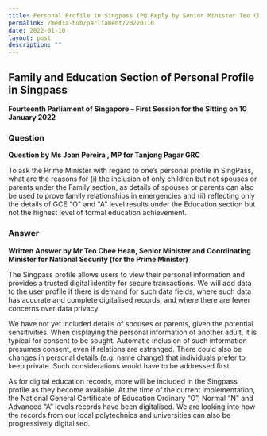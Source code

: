 ```yaml
---
title: Personal Profile in Singpass (PQ Reply by Senior Minister Teo Chee Hean)
permalink: /media-hub/parliament/20220110
date: 2022-01-10
layout: post
description: ""
---
```

## Family and Education Section of Personal Profile in Singpass


**Fourteenth Parliament of Singapore – First Session for the Sitting on 10 January 2022**

### Question

**Question by Ms Joan Pereira , MP for Tanjong Pagar GRC**

To ask the Prime Minister with regard to one’s personal profile in SingPass, what are the reasons for (i) the inclusion of only children but not spouses or parents under the Family section, as details of spouses or parents can also be used to prove family relationships in emergencies and (ii) reflecting only the details of GCE "O" and "A" level results under the Education section but not the highest level of formal education achievement.

### Answer


**Written Answer by Mr Teo Chee Hean, Senior Minister and Coordinating Minister for National Security (for the Prime Minister)**

The Singpass profile allows users to view their personal information and provides a trusted digital identity for secure transactions. We will add data to the user profile if there is demand for such data fields, where such data has accurate and complete digitalised records, and where there are fewer concerns over data privacy.

We have not yet included details of spouses or parents, given the potential sensitivities. When displaying the personal information of another adult, it is typical for consent to be sought. Automatic inclusion of such information presumes consent, even if relations are estranged. There could also be changes in personal details (e.g. name change) that individuals prefer to keep private. Such considerations would have to be addressed first.

As for digital education records, more will be included in the Singpass profile as they become available. At the time of the current implementation, the National General Certificate of Education Ordinary “O”, Normal “N” and Advanced “A” levels records have been digitalised. We are looking into how the records from our local polytechnics and universities can also be progressively digitalised.